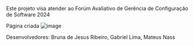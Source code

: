 Este projeto visa atender ao Forúm Avaliativo de Gerência de Configuração de Software 2024

Página criada
![image](https://github.com/devBruna/Forum-Avaliativo-GerenciaConfig/assets/85190975/d61b73af-28ec-4f6b-97a8-05166330db73)


Desenvolvedores:
Bruna de Jesus Ribeiro,
Gabriel Lima,
Mateus Nass
